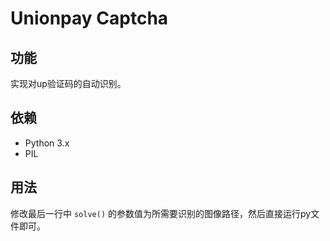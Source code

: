 # Unionpay Captcha

## 功能
实现对up验证码的自动识别。

## 依赖
* Python 3.x
* PIL

## 用法
修改最后一行中 `solve()` 的参数值为所需要识别的图像路径，然后直接运行py文件即可。
